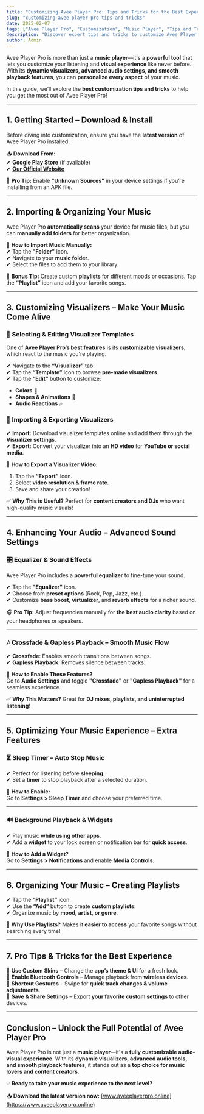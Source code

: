 ```yaml
---
title: "Customizing Avee Player Pro: Tips and Tricks for the Best Experience"
slug: "customizing-avee-player-pro-tips-and-tricks"
date: 2025-02-07
tags: ["Avee Player Pro", "Customization", "Music Player", "Tips and Tricks", "Audio Visualizer"]
description: "Discover expert tips and tricks to customize Avee Player Pro for the best music and visual experience. Learn how to optimize audio, create stunning visualizers, and more!"
author: Admin
---
```


Avee Player Pro is more than just a **music player**—it's a **powerful tool** that lets you customize your listening and **visual experience** like never before. With its **dynamic visualizers, advanced audio settings, and smooth playback features**, you can **personalize every aspect** of your music.  

In this guide, we’ll explore the **best customization tips and tricks** to help you get the most out of Avee Player Pro!  

---

## **1. Getting Started – Download & Install**  

Before diving into customization, ensure you have the **latest version** of Avee Player Pro installed.  

📥 **Download From:**  
✔ **Google Play Store** (if available)  
✔ **[Our Official Website](https://www.aveeplayerpro.online)**  

🔹 **Pro Tip:** Enable **"Unknown Sources"** in your device settings if you’re installing from an APK file.  

---

## **2. Importing & Organizing Your Music**  

Avee Player Pro **automatically scans** your device for music files, but you can **manually add folders** for better organization.  

🔹 **How to Import Music Manually:**  
✔ Tap the **"Folder"** icon.  
✔ Navigate to your **music folder**.  
✔ Select the files to add them to your library.  

🎵 **Bonus Tip:** Create custom **playlists** for different moods or occasions. Tap the **“Playlist”** icon and add your favorite songs.  

---

## **3. Customizing Visualizers – Make Your Music Come Alive**  

### **🎨 Selecting & Editing Visualizer Templates**  

One of **Avee Player Pro’s best features** is its **customizable visualizers**, which react to the music you're playing.  

✔ Navigate to the **“Visualizer”** tab.  
✔ Tap the **“Template”** icon to browse **pre-made visualizers**.  
✔ Tap the **“Edit”** button to customize:  
   - **Colors** 🎨  
   - **Shapes & Animations** 🔄  
   - **Audio Reactions** 🎶  

### **🌟 Importing & Exporting Visualizers**  

✔ **Import:** Download visualizer templates online and add them through the **Visualizer settings**.  
✔ **Export:** Convert your visualizer into an **HD video** for **YouTube or social media**.  

🎥 **How to Export a Visualizer Video:**  
1. Tap the **“Export”** icon.  
2. Select **video resolution & frame rate**.  
3. Save and share your creation!  

✅ **Why This is Useful?** Perfect for **content creators and DJs** who want high-quality music visuals!  

---

## **4. Enhancing Your Audio – Advanced Sound Settings**  

### **🎛 Equalizer & Sound Effects**  

Avee Player Pro includes a **powerful equalizer** to fine-tune your sound.  

✔ Tap the **"Equalizer"** icon.  
✔ Choose from **preset options** (Rock, Pop, Jazz, etc.).  
✔ Customize **bass boost**, **virtualizer**, and **reverb effects** for a richer sound.  

🎧 **Pro Tip:** Adjust frequencies manually for **the best audio clarity** based on your headphones or speakers.  

---

### **🎶 Crossfade & Gapless Playback – Smooth Music Flow**  

✔ **Crossfade**: Enables smooth transitions between songs.  
✔ **Gapless Playback**: Removes silence between tracks.  

📌 **How to Enable These Features?**  
Go to **Audio Settings** and toggle **"Crossfade"** or **"Gapless Playback"** for a seamless experience.  

✅ **Why This Matters?** Great for **DJ mixes, playlists, and uninterrupted listening**!  

---

## **5. Optimizing Your Music Experience – Extra Features**  

### **⏳ Sleep Timer – Auto Stop Music**  

✔ Perfect for listening before **sleeping**.  
✔ Set a **timer** to stop playback after a selected duration.  

📌 **How to Enable:**  
Go to **Settings > Sleep Timer** and choose your preferred time.  

---

### **🔊 Background Playback & Widgets**  

✔ Play music **while using other apps**.  
✔ Add a **widget** to your lock screen or notification bar for **quick access**.  

📌 **How to Add a Widget?**  
Go to **Settings > Notifications** and enable **Media Controls**.  

---

## **6. Organizing Your Music – Creating Playlists**  

✔ Tap the **“Playlist”** icon.  
✔ Use the **“Add”** button to create **custom playlists**.  
✔ Organize music by **mood, artist, or genre**.  

🎵 **Why Use Playlists?** Makes it **easier to access** your favorite songs without searching every time!  

---

## **7. Pro Tips & Tricks for the Best Experience**  

🔹 **Use Custom Skins** – Change the **app’s theme & UI** for a fresh look.  
🔹 **Enable Bluetooth Controls** – Manage playback from **wireless devices**.  
🔹 **Shortcut Gestures** – Swipe for **quick track changes & volume adjustments**.  
🔹 **Save & Share Settings** – Export **your favorite custom settings** to other devices.  

---

## **Conclusion – Unlock the Full Potential of Avee Player Pro**  

Avee Player Pro is not just a **music player**—it's a **fully customizable audio-visual experience**. With its **dynamic visualizers, advanced audio tools, and smooth playback features**, it stands out as a **top choice for music lovers and content creators**.  

💡 **Ready to take your music experience to the next level?**  

📥 **Download the latest version now:** [www.aveeplayerpro.online](https://www.aveeplayerpro.online) 
